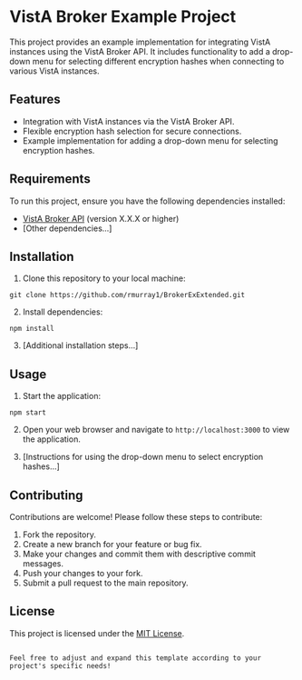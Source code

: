# VistA Broker Example Project

This project provides an example implementation for integrating VistA instances using the VistA Broker API. It includes functionality to add a drop-down menu for selecting different encryption hashes when connecting to various VistA instances.

## Features

- Integration with VistA instances via the VistA Broker API.
- Flexible encryption hash selection for secure connections.
- Example implementation for adding a drop-down menu for selecting encryption hashes.

## Requirements

To run this project, ensure you have the following dependencies installed:

- [VistA Broker API](link_to_vista_broker_api) (version X.X.X or higher)
- [Other dependencies...]

## Installation

1. Clone this repository to your local machine:

```
git clone https://github.com/rmurray1/BrokerExExtended.git
```

2. Install dependencies:

```
npm install
```

3. [Additional installation steps...]

## Usage

1. Start the application:

```
npm start
```

2. Open your web browser and navigate to `http://localhost:3000` to view the application.

3. [Instructions for using the drop-down menu to select encryption hashes...]

## Contributing

Contributions are welcome! Please follow these steps to contribute:

1. Fork the repository.
2. Create a new branch for your feature or bug fix.
3. Make your changes and commit them with descriptive commit messages.
4. Push your changes to your fork.
5. Submit a pull request to the main repository.

## License

This project is licensed under the [MIT License](link_to_license).
```

Feel free to adjust and expand this template according to your project's specific needs!
